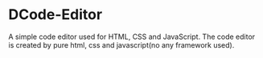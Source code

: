 # DCode-Editor
A simple code editor used for HTML, CSS and JavaScript. The code editor is created by pure html, css and javascript(no any framework used).
